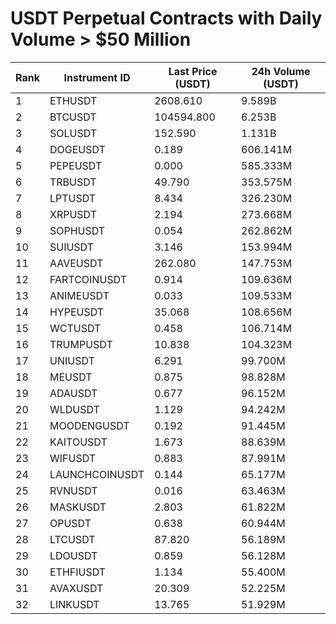 # USDT Perpetual Contracts with Daily Volume > $50 Million

| Rank | Instrument ID | Last Price (USDT) | 24h Volume (USDT) |
|------|---------------|-------------------|-------------------|
| 1 | ETHUSDT | 2608.610 | 9.589B |
| 2 | BTCUSDT | 104594.800 | 6.253B |
| 3 | SOLUSDT | 152.590 | 1.131B |
| 4 | DOGEUSDT | 0.189 | 606.141M |
| 5 | PEPEUSDT | 0.000 | 585.333M |
| 6 | TRBUSDT | 49.790 | 353.575M |
| 7 | LPTUSDT | 8.434 | 326.230M |
| 8 | XRPUSDT | 2.194 | 273.668M |
| 9 | SOPHUSDT | 0.054 | 262.862M |
| 10 | SUIUSDT | 3.146 | 153.994M |
| 11 | AAVEUSDT | 262.080 | 147.753M |
| 12 | FARTCOINUSDT | 0.914 | 109.636M |
| 13 | ANIMEUSDT | 0.033 | 109.533M |
| 14 | HYPEUSDT | 35.068 | 108.656M |
| 15 | WCTUSDT | 0.458 | 106.714M |
| 16 | TRUMPUSDT | 10.838 | 104.323M |
| 17 | UNIUSDT | 6.291 | 99.700M |
| 18 | MEUSDT | 0.875 | 98.828M |
| 19 | ADAUSDT | 0.677 | 96.152M |
| 20 | WLDUSDT | 1.129 | 94.242M |
| 21 | MOODENGUSDT | 0.192 | 91.445M |
| 22 | KAITOUSDT | 1.673 | 88.639M |
| 23 | WIFUSDT | 0.883 | 87.991M |
| 24 | LAUNCHCOINUSDT | 0.144 | 65.177M |
| 25 | RVNUSDT | 0.016 | 63.463M |
| 26 | MASKUSDT | 2.803 | 61.822M |
| 27 | OPUSDT | 0.638 | 60.944M |
| 28 | LTCUSDT | 87.820 | 56.189M |
| 29 | LDOUSDT | 0.859 | 56.128M |
| 30 | ETHFIUSDT | 1.134 | 55.400M |
| 31 | AVAXUSDT | 20.309 | 52.225M |
| 32 | LINKUSDT | 13.765 | 51.929M |

